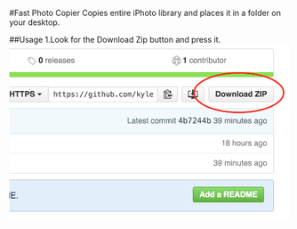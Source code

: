 #Fast Photo Copier
Copies entire iPhoto library and places it in a folder on your desktop.

##Usage
1.Look for the Download Zip button and press it.
![alt tag](https://raw.githubusercontent.com/kyleschnirring/Fast-Photo-Copier/master/images/download.png)
